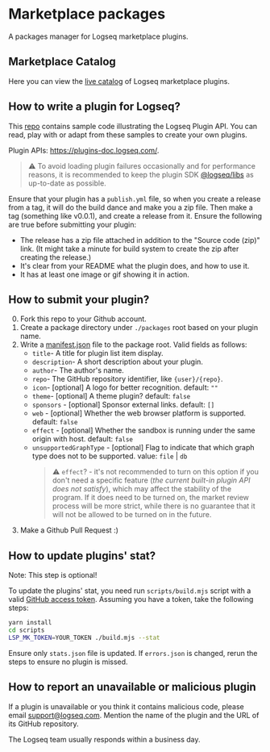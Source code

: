 # Marketplace packages

A packages manager for Logseq marketplace plugins.

## Marketplace Catalog

Here you can view the [live catalog](https://rudifa.github.io/marketplace/docs/index.html) of Logseq marketplace plugins.

## How to write a plugin for Logseq?

This [repo](https://github.com/logseq/logseq-plugin-samples) contains sample code illustrating the Logseq Plugin API. You can read, play with or adapt from these samples to create your own plugins.

Plugin APIs: https://plugins-doc.logseq.com/.

> ⚠️ To avoid loading plugin failures occasionally and for performance reasons,
> it is recommended to keep the plugin SDK [@logseq/libs](https://www.npmjs.com/package/@logseq/libs) as up-to-date as possible.

Ensure that your plugin has a `publish.yml` file, so when you create a release from a tag, it will do the build dance and make you a zip file. Then make a tag (something like v0.0.1), and create a release from it. Ensure the following are true before submitting your plugin:
- The release has a zip file attached in addition to the "Source code (zip)" link. (It might take a minute for build system to create the zip after creating the release.)
- It's clear from your README what the plugin does, and how to use it.
- It has at least one image or gif showing it in action.

## How to submit your plugin?

0. Fork this repo to your Github account.
1. Create a package directory under `./packages` root based on your plugin name.
2. Write a [manifest.json](./packages/logseq-dev-theme/manifest.json) file to the package root. Valid fields as follows:
    - `title`- A title for plugin list item display.
    - `description`- A short description about your plugin.
    - `author`- The author's name.
    - `repo`- The GitHub repository identifier, like `{user}/{repo}`.
    - `icon`- [optional] A logo for better recognition. default: `""`
    - `theme`- [optional] A theme plugin? default: `false`
    - `sponsors` - [optional] Sponsor external links. default: `[]`
    - `web` - [optional] Whether the web browser platform is supported. default: `false`
    - `effect` - [optional] Whether the sandbox is running under the same origin with host. default: `false`
    - `unsupportedGraphType` - [optional] Flag to indicate that which graph type does not to be supported. value: `file` | `db`
      > ⚠️ `effect`? - it's not recommended to turn on this option if you don't
      need a specific feature (_the current built-in plugin API does not satisfy_),
      which may affect the stability of the program. If it does need to be turned on,
      the market review process will be more strict, while there is no guarantee
      that it will not be allowed to be turned on in the future.
3. Make a Github Pull Request :)

## How to update plugins' stat?

Note: This step is optional!

To update the plugins' stat,
you need run `scripts/build.mjs` script with a valid
[GitHub access token](https://github.com/settings/tokens).
Assuming you have a token,
take the following steps:

```sh
yarn install
cd scripts
LSP_MK_TOKEN=YOUR_TOKEN ./build.mjs --stat
```

Ensure only `stats.json` file is updated.
If `errors.json` is changed,
rerun the steps to ensure no plugin is missed.

## How to report an unavailable or malicious plugin
If a plugin is unavailable or you think it contains malicious code, please email [support@logseq.com](mailto:support@logseq.com). Mention the name of the plugin and the URL of its GitHub repository.

The Logseq team usually responds within a business day.
